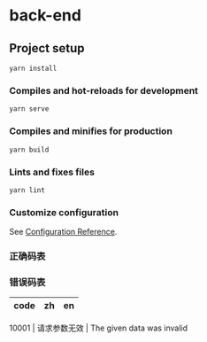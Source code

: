 # back-end

## Project setup
```
yarn install
```

### Compiles and hot-reloads for development
```
yarn serve
```

### Compiles and minifies for production
```
yarn build
```

### Lints and fixes files
```
yarn lint
```

### Customize configuration
See [Configuration Reference](https://cli.vuejs.org/config/).

### 正确码表

### 错误码表
code | zh | en
--- | --- | ---

10001 | 请求参数无效 | The given data was invalid
